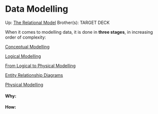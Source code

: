 # Data Modelling

Up: [The Relational Model](the_relational_model)
Brother(s):
TARGET DECK

When it comes to modelling data, it is done in **three stages**, in increasing order of complexity:

[Conceptual Modelling](conceptual_modelling)

[Logical Modelling](logical_modelling)

[From Logical to Physical Modelling](from_logical_to_physical_modelling)

[Entity Relationship Diagrams](entity_relationship_diagrams)

[Physical Modelling](physical_modelling)






































#### Why:
#### How:









